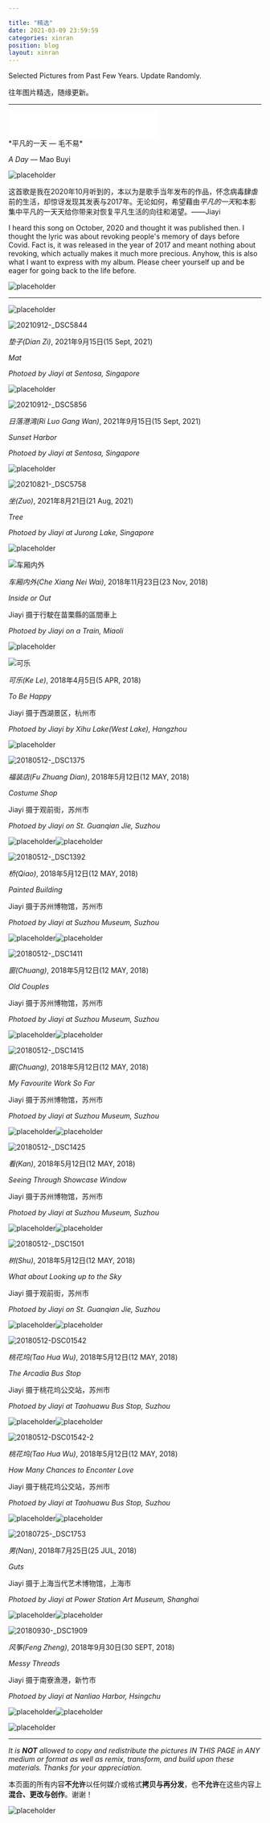 ```yaml
---

title: "精选"
date: 2021-03-09 23:59:59
categories: xinran
position: blog
layout: xinran
---
```


Selected Pictures from Past Few Years. Update Randomly. 

往年图片精选，随缘更新。

---

<!-- <ul class="list-inline text-center">
<audio controls="controls">
    <source src="http://music.163.com/song/media/outer/url?id=569214247.mp3" type="audio/ogg">
    <source src="http://music.163.com/song/media/outer/url?id=569214247.mp3" type="audio/mpeg">
<embed height="50" width="1500" src="http://music.163.com/song/media/outer/url?id=569214247.mp3" />
</audio>
</ul> -->

<iframe frameborder="no" border="0" marginwidth="0" marginheight="0" width=298 height=52 src="//music.163.com/outchain/player?type=2&id=569214247&auto=1&height=32"></iframe>
 <div data-video="BiiwclhI5Y8"
         data-autoplay="1"
         data-loop="1"
         id="youtube-audio">
  </div>
  <script src="https://www.youtube.com/iframe_api"></script>
  <script src="https://cdn.rawgit.com/labnol/files/master/yt.js"></script>
*平凡的一天 — 毛不易*

*A Day* — Mao Buyi

![placeholder](https://gitee.com/shieldgary/blogimage/raw/master/placeholder.png)

这首歌是我在2020年10月听到的，本以为是歌手当年发布的作品，怀念病毒肆虐前的生活，却惊讶发现其发表与2017年。无论如何，希望藉由*平凡的一天*和本影集中平凡的一天天给你带来对恢复平凡生活的向往和渴望。——Jiayi

I heard this  song on October, 2020 and thought it was published then. I thought the lyric was about revoking people's memory of days before Covid. Fact is, it was released in the year of 2017 and meant nothing about revoking, which actually makes it much more precious. Anyhow, this is also what I want to express with my album. Please cheer yourself up and be eager for going back to the life before.

![placeholder](https://gitee.com/shieldgary/blogimage/raw/master/placeholder.png)

---



![placeholder](https://gitee.com/shieldgary/blogimage/raw/master/placeholder.png)

![20210912-_DSC5844](https://i.loli.net/2021/10/10/rVKLknRvFOy13Zm.jpg)

*垫子(Dian Zi)*, 2021年9月15日(15 Sept, 2021)

*Mat*

*Photoed by Jiayi at Sentosa, Singapore*

![placeholder](https://gitee.com/shieldgary/blogimage/raw/master/placeholder.png)

![20210912-_DSC5856](https://i.loli.net/2021/10/10/kxvwj92NGniJFCr.jpg)

*日落港湾(Ri Luo Gang Wan)*, 2021年9月15日(15 Sept, 2021)

*Sunset Harbor*

*Photoed by Jiayi at Sentosa, Singapore*

![placeholder](https://gitee.com/shieldgary/blogimage/raw/master/placeholder.png)

![20210821-_DSC5758](https://i.loli.net/2021/10/10/Vbn4o3ldMZuv7J8.jpg)

*坐(Zuo)*, 2021年8月21日(21 Aug, 2021)

*Tree*

*Photoed by Jiayi at Jurong Lake, Singapore*

![placeholder](https://gitee.com/shieldgary/blogimage/raw/master/placeholder.png)

![车厢内外](https://gitee.com/shieldgary/blogimage/raw/master/20181123-_DSC2091.jpg)

*车厢内外(Che Xiang Nei Wai)*, 2018年11月23日(23 Nov, 2018)

*Inside or Out*

Jiayi 摄于行駛在苗栗縣的區間車上

*Photoed by Jiayi on a Train, Miaoli*

![placeholder](https://gitee.com/shieldgary/blogimage/raw/master/placeholder.png)

![可乐](https://i.loli.net/2021/03/09/KC2TyYxnbZGjdve.jpg)

*可乐(Ke Le)*, 2018年4月5日(5 APR, 2018)

*To Be Happy*

Jiayi 摄于西湖景区，杭州市

*Photoed by Jiayi by Xihu Lake(West Lake), Hangzhou*

![placeholder](https://gitee.com/shieldgary/blogimage/raw/master/placeholder.png)

![20180512-_DSC1375](https://i.loli.net/2021/03/09/rMevqAi3VpsSFUG.jpg)

*福装店(Fu Zhuang Dian)*, 2018年5月12日(12 MAY, 2018)

*Costume Shop*

Jiayi 摄于观前街，苏州市

*Photoed by Jiayi on St. Guanqian Jie, Suzhou*

![placeholder](https://gitee.com/shieldgary/blogimage/raw/master/placeholder.png)![placeholder](https://gitee.com/shieldgary/blogimage/raw/master/placeholder.png)

![20180512-_DSC1392](https://i.loli.net/2021/03/09/teAmRUMlvxoyjVD.jpg)

*桥(Qiao)*, 2018年5月12日(12 MAY, 2018)

*Painted Building*

Jiayi 摄于苏州博物馆，苏州市

*Photoed by Jiayi at Suzhou Museum, Suzhou*

![placeholder](https://gitee.com/shieldgary/blogimage/raw/master/placeholder.png)![placeholder](https://gitee.com/shieldgary/blogimage/raw/master/placeholder.png)

![20180512-_DSC1411](https://i.loli.net/2021/03/09/VX3ijBvuRLrEOxw.jpg)

*窗(Chuang)*, 2018年5月12日(12 MAY, 2018)

*Old Couples*

Jiayi 摄于苏州博物馆，苏州市

*Photoed by Jiayi at Suzhou Museum, Suzhou*

![placeholder](https://gitee.com/shieldgary/blogimage/raw/master/placeholder.png)![placeholder](https://gitee.com/shieldgary/blogimage/raw/master/placeholder.png)

![20180512-_DSC1415](https://i.loli.net/2021/03/09/fY3QnOiMyNhLVja.jpg)

*窗(Chuang)*, 2018年5月12日(12 MAY, 2018)

*My Favourite Work So Far*

Jiayi 摄于苏州博物馆，苏州市

*Photoed by Jiayi at Suzhou Museum, Suzhou*

![placeholder](https://gitee.com/shieldgary/blogimage/raw/master/placeholder.png)![placeholder](https://gitee.com/shieldgary/blogimage/raw/master/placeholder.png)

![20180512-_DSC1425](https://i.loli.net/2021/03/09/HDFVcLk3NAoS8eU.jpg)

*看(Kan)*, 2018年5月12日(12 MAY, 2018)

*Seeing Through Showcase Window*

Jiayi 摄于苏州博物馆，苏州市

*Photoed by Jiayi at Suzhou Museum, Suzhou*

![placeholder](https://gitee.com/shieldgary/blogimage/raw/master/placeholder.png)![placeholder](https://gitee.com/shieldgary/blogimage/raw/master/placeholder.png)

![20180512-_DSC1501](https://i.loli.net/2021/03/09/pS8CAg6vr3ZtwaN.jpg)

*树(Shu)*, 2018年5月12日(12 MAY, 2018)

*What about Looking up to the Sky*

Jiayi 摄于观前街，苏州市

*Photoed by Jiayi on St. Guanqian Jie, Suzhou*

![placeholder](https://gitee.com/shieldgary/blogimage/raw/master/placeholder.png)![placeholder](https://gitee.com/shieldgary/blogimage/raw/master/placeholder.png)

![20180512-DSC01542](https://i.loli.net/2021/03/09/9P36yBujlGqfb1N.jpg)

*桃花坞(Tao Hua Wu)*, 2018年5月12日(12 MAY, 2018)

*The Arcadia Bus Stop*

Jiayi 摄于桃花坞公交站，苏州市

*Photoed by Jiayi at Taohuawu Bus Stop, Suzhou*

![placeholder](https://gitee.com/shieldgary/blogimage/raw/master/placeholder.png)![placeholder](https://gitee.com/shieldgary/blogimage/raw/master/placeholder.png)

![20180512-DSC01542-2](https://i.loli.net/2021/03/09/xstMSayOpl9Pe7k.jpg)

*桃花坞(Tao Hua Wu)*, 2018年5月12日(12 MAY, 2018)

*How Many Chances to Enconter Love*

Jiayi 摄于桃花坞公交站，苏州市

*Photoed by Jiayi at Taohuawu Bus Stop, Suzhou*

![placeholder](https://gitee.com/shieldgary/blogimage/raw/master/placeholder.png)![placeholder](https://gitee.com/shieldgary/blogimage/raw/master/placeholder.png)

![20180725-_DSC1753](https://i.loli.net/2021/03/09/JDc3aOzgEH4tkPR.jpg)

*男(Nan)*, 2018年7月25日(25 JUL, 2018)

*Guts*

Jiayi 摄于上海当代艺术博物馆，上海市

*Photoed by Jiayi at Power Station Art Museum, Shanghai*

![placeholder](https://gitee.com/shieldgary/blogimage/raw/master/placeholder.png)![placeholder](https://gitee.com/shieldgary/blogimage/raw/master/placeholder.png)

![20180930-_DSC1909](https://i.loli.net/2021/03/09/o5birkpsnaYuq1O.jpg)

*风筝(Feng Zheng)*, 2018年9月30日(30 SEPT, 2018)

*Messy Threads*

Jiayi 摄于南寮漁港，新竹市

*Photoed by Jiayi at Nanliao Harbor, Hsingchu*

![placeholder](https://gitee.com/shieldgary/blogimage/raw/master/placeholder.png)![placeholder](https://gitee.com/shieldgary/blogimage/raw/master/placeholder.png)





![placeholder](https://gitee.com/shieldgary/blogimage/raw/master/placeholder.png)



---

*It is **NOT** allowed to copy and redistribute the pictures IN THIS PAGE in ANY medium or format as well as remix, transform, and build upon these materials. Thanks for your appreciation.*

本页面的所有内容**不允许**以任何媒介或格式**拷贝与再分发**，也**不允许**在这些内容上**混合、更改与创作**。谢谢！

![placeholder](https://gitee.com/shieldgary/blogimage/raw/master/placeholder.png)
